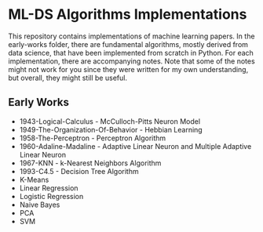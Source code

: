 # ML-DS Algorithms Implementations

This repository contains implementations of machine learning papers. In the early-works folder, there are fundamental algorithms, mostly derived from data science, that have been implemented from scratch in Python. For each implementation, there are accompanying notes. Note that some of the notes might not work for you since they were written for my own understanding, but overall, they might still be useful.

## Early Works

- 1943-Logical-Calculus - McCulloch-Pitts Neuron Model
- 1949-The-Organization-Of-Behavior - Hebbian Learning
- 1958-The-Perceptron - Perceptron Algorithm
- 1960-Adaline-Madaline - Adaptive Linear Neuron and Multiple Adaptive Linear Neuron
- 1967-KNN - k-Nearest Neighbors Algorithm
- 1993-C4.5 - Decision Tree Algorithm
- K-Means
- Linear Regression
- Logistic Regression
- Naive Bayes
- PCA 
- SVM

